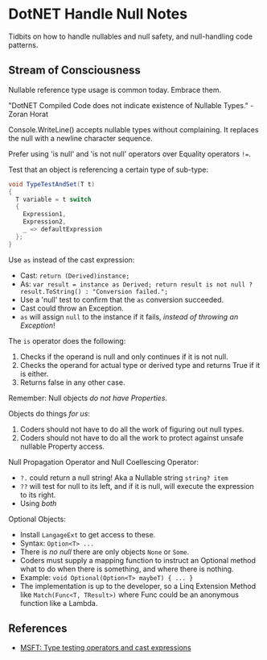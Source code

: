 # DotNET Handle Null Notes

Tidbits on how to handle nullables and null safety, and null-handling code patterns.

## Stream of Consciousness

Nullable reference type usage is common today. Embrace them.

"DotNET Compiled Code does not indicate existence of Nullable Types." -Zoran Horat

Console.WriteLine() accepts nullable types without complaining. It replaces the null with a newline character sequence.

Prefer using 'is null' and 'is not null' operators over Equality operators `!=`.

Test that an object is referencing a certain type of sub-type:

```c#
void TypeTestAndSet(T t)
{
  T variable = t switch
  {
    Expression1,
    Expression2,
    _ => defaultExpression
  };
}
```

Use `as` instead of the cast expression:

- Cast: `return (Derived)instance;`
- As: `var result = instance as Derived; return result is not null ? result.ToString() : "Conversion failed.";`
- Use a 'null' test to confirm that the `as` conversion succeeded.
- Cast could throw an Exception.
- `as` will assign `null` to the instance if it fails, _instead of throwing an Exception_!

The `is` operator does the following:

1. Checks if the operand is null and only continues if it is not null.
1. Checks the operand for actual type or derived type and returns True if it is either.
1. Returns false in any other case.

Remember: Null objects _do not have Properties_.

Objects do things _for us_:

1. Coders should not have to do all the work of figuring out null types.
1. Coders should not have to do all the work to protect against unsafe nullable Property access.

Null Propagation Operator and Null Coellescing Operator:

- `?.` could return a null string! Aka a Nullable string `string? item`
- `??` will test for null to its left, and if it is null, will execute the expression to its right.
- Using _both_

Optional Objects:

- Install `LangageExt` to get access to these.
- Syntax: `Option<T> ...`
- There is _no null_ there are only objects `None` or `Some`.
- Coders must supply a mapping function to instruct an Optional method what to do when there is something, and where there is nothing.
- Example: `void Optional(Option<T> maybeT) { ... }`
- The implementation is up to the developer, so a Linq Extension Method like `Match(Func<T, TResult>)` where Func could be an anonymous function like a Lambda.

## References

- [MSFT: Type testing operators and cast expressions](https://learn.microsoft.com/en-us/dotnet/csharp/language-reference/operators/type-testing-and-cast)

